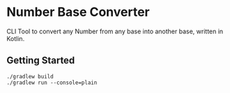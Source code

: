 # Number Base Converter

CLI Tool to convert any Number from any base into another base, written in Kotlin.

## Getting Started

```
./gradlew build
./gradlew run --console=plain
```

